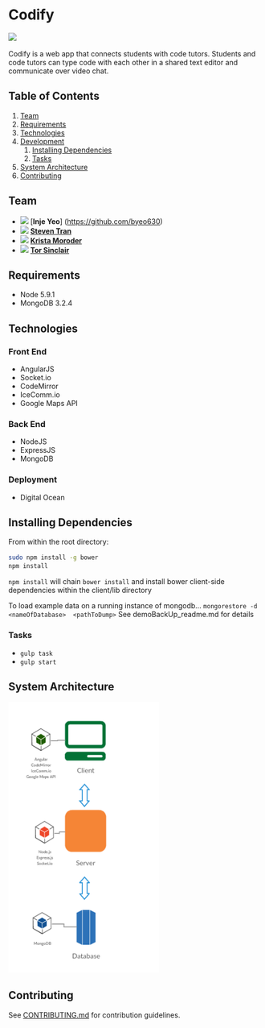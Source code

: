# Codify
<img src="http://steventran06.github.io/img/portfolio/Codify.png" width="700">

Codify is a web app that connects students with code tutors. Students and code tutors can type code with each other in a shared text editor and communicate over video chat.

## Table of Contents

1. [Team](#team)
1. [Requirements](#requirements)
1. [Technologies](#technologies) 
1. [Development](#development)
    1. [Installing Dependencies](#installing-dependencies)
    1. [Tasks](#tasks)
1. [System Architecture](#system-architecture)
1. [Contributing](#contributing)

## Team
- <img src="https://avatars.githubusercontent.com/u/4149515?v=3" width="64"> [**Inje Yeo**] (https://github.com/byeo630)
- <img src="https://avatars0.githubusercontent.com/u/11085115?v=3" width="64"> [**Steven Tran**](https://github.com/steventran06)
- <img src="https://avatars1.githubusercontent.com/u/5761911?v=3" width="64"> [**Krista Moroder**](https://github.com/kmoroder)
- <img src="https://avatars2.githubusercontent.com/u/12990522?v=3" width="64"> [**Tor Sinclair**](https://github.com/torsinclair)

## Requirements
- Node 5.9.1
- MongoDB 3.2.4

## Technologies
### Front End
- AngularJS
- Socket.io
- CodeMirror
- IceComm.io
- Google Maps API

### Back End
- NodeJS
- ExpressJS
- MongoDB

### Deployment
- Digital Ocean


## Installing Dependencies

From within the root directory:

```sh
sudo npm install -g bower
npm install
```

`npm install` will chain `bower install` and install bower client-side dependencies within the client/lib directory

To load example data on a running instance of mongodb...
`mongorestore -d <nameOfDatabase>  <pathToDump>`
See demoBackUp_readme.md for details

### Tasks
- `gulp task`
- `gulp start`

## System Architecture
<img src="https://github.com/Jaded-Prophet/Codify/blob/master/README_IMGS/Codify.png?raw=true" width="300">

## Contributing
See [CONTRIBUTING.md](CONTRIBUTING.md) for contribution guidelines.
